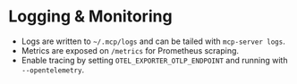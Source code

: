 # Logging & Monitoring

- Logs are written to `~/.mcp/logs` and can be tailed with `mcp-server logs`.
- Metrics are exposed on `/metrics` for Prometheus scraping.
- Enable tracing by setting `OTEL_EXPORTER_OTLP_ENDPOINT` and running with `--opentelemetry`.
